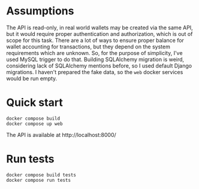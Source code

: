 # Assumptions

The API is read-only, in real world wallets may be created via the same API, but it would require proper authentication
and authorization, which is out of scope for this task.
There are a lot of ways to ensure proper balance for wallet accounting for transactions, but they depend on the
system requirements which are unknown. So, for the purpose of simplicity, I've used MySQL trigger to do that.
Building SQLAlchemy migration is weird, considering lack of SQLAlchemy mentions before, so I used default Django
migrations.
I haven't prepared the fake data, so the `web` docker services would be run empty.

# Quick start
```
docker compose build
docker compose up web
```
The API is available at http://localhost:8000/

# Run tests
```
docker compose build tests
docker compose run tests
```

